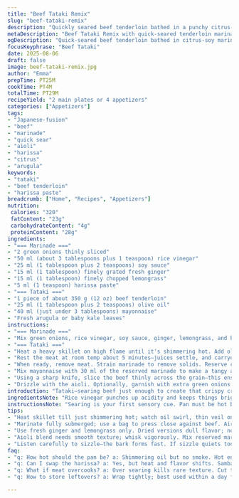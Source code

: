 ```yaml
---
title: "Beef Tataki Remix"
slug: "beef-tataki-remix"
description: "Quickly seared beef tenderloin bathed in a punchy citrus-soy marinade with fresh herbs and a touch of heat. Replaces mirin with rice vinegar, swaps sambal oelek for harissa for smoky spice. Marination extended for deeper flavor. Served thinly sliced over peppery arugula with a zesty aioli, blending creamy and tangy profiles. Simple, bright, yet layered. Technique honed to catch the rare edge without overcooking. Practical notes on adjusting acid balance and pan management to avoid dry meat. A minimal prep offering maximum taste with adaptable components for different pantry setups."
metaDescription: "Beef Tataki Remix with quick-seared tenderloin marinated long in citrus-soy, harissa heat, served thin on greens with zesty aioli drizzle."
ogDescription: "Quick-seared beef tenderloin bathed in citrus-soy marinade, harissa warmth, sliced thin on peppery greens. Tangy aioli finishes bold flavors."
focusKeyphrase: "Beef Tataki"
date: 2025-08-06
draft: false
image: beef-tataki-remix.jpg
author: "Emma"
prepTime: PT25M
cookTime: PT4M
totalTime: PT29M
recipeYield: "2 main plates or 4 appetizers"
categories: ["Appetizers"]
tags:
- "Japanese-fusion"
- "beef"
- "marinade"
- "quick sear"
- "aioli"
- "harissa"
- "citrus"
- "arugula"
keywords:
- "tataki"
- "beef tenderloin"
- "harissa paste"
breadcrumb: ["Home", "Recipes", "Appetizers"]
nutrition: 
 calories: "320"
 fatContent: "23g"
 carbohydrateContent: "4g"
 proteinContent: "28g"
ingredients:
- "=== Marinade ==="
- "2 green onions thinly sliced"
- "50 ml (about 3 tablespoons plus 1 teaspoon) rice vinegar"
- "25 ml (1 tablespoon plus 2 teaspoons) soy sauce"
- "15 ml (1 tablespoon) finely grated fresh ginger"
- "15 ml (1 tablespoon) finely chopped lemongrass"
- "5 ml (1 teaspoon) harissa paste"
- "=== Tataki ==="
- "1 piece of about 350 g (12 oz) beef tenderloin"
- "25 ml (1 tablespoon plus 2 teaspoons) olive oil"
- "40 ml (just under 3 tablespoons) mayonnaise"
- "Fresh arugula or baby kale leaves"
instructions:
- "=== Marinade ==="
- "Mix green onions, rice vinegar, soy sauce, ginger, lemongrass, and harissa in a glass bowl or a sealable plastic bag. Stir well to break up the harissa paste so it disperses."
- "=== Tataki ==="
- "Heat a heavy skillet on high flame until it's shimmering hot. Add olive oil and swirl. Sear beef tenderloin on all sides quickly. Look for a deep brown crust forming; it should sizzle loudly but not smoke excessively—usually 3 to 4 minutes total. Don't cook through; the inside stays raw."
- "Rest the meat at room temp about 5 minutes—juices settle, and carryover cooking stops. Then submerge it in marinade. Coat the meat well, cover, refrigerate at least 5 hours, ideally overnight for max infusion."
- "When ready, remove meat. Strain marinade to remove solids. Reserve clear liquid."
- "Mix mayonnaise with 30 ml of the reserved marinade to make a tangy aioli. Stir till smooth."
- "Using a sharp knife, slice the beef thinly across the grain—this ensures tenderness and precise texture. Arrange slices on plates atop fresh arugula or baby kale."
- "Drizzle with the aioli. Optionally, garnish with extra green onions or sesame seeds for texture and aroma."
introduction: "Tataki—searing beef just enough to create that crispy crust while keeping the inside rare, an art learned the hard way. Twice burnt, once raw, and now I know when to listen to the hiss. The marinade? Not shy on flavor. Swapped out mirin, a personal stash casualty, for rice vinegar—sharp punch but balanced with subtle soy sweetness and lemongrass fragrance. Sambal oelek’s heat replaced by harissa’s smoky warmth—an inspired twist from a spicy night in Morocco. All mingling overnight, sinking deep into the meat. The aioli? More than mere mayonnaise. Tang from the marinade wakes it up. Serve with peppery greens; contrast sets the stage. Texture and freshness—non-negotiable. Tried mesclun, but arugula’s bite won me over. Know when the crust crackles and when to stop—timing’s everything. A practice in patience and quick hands."
ingredientsNote: "Rice vinegar punches up acidity and keeps things bright; can use apple cider vinegar if needed but adjust to taste, it’s milder. Soy sauce for salt depth, but check sodium levels—low-sodium soy can dull flavors, balance with pinch of salt if using. Fresh ginger and lemongrass essential—don’t skimp here. Dried versions lack the punch. Harissa instead of sambal oelek; if you prefer original heat, go ahead, but harissa brings smoky, complex flavors. Beef tenderloin preferred for tenderness and mild flavor, but a good sirloin or even flank steak works if sliced paper-thin and served rare. Oil for searing needs a high smoke point; olive oil here for flavor, but grapeseed or canola okay in a pinch. Mayo thickens the sauce, adjust consistency with leftover marinade. Greens are key—arugula or baby kale adds bite and freshness, but feel free to swap for other peppery greens or microgreens. Experiment with toppings: toasted sesame, thinly sliced radishes, or a sprinkle of shichimi for heat."
instructionsNote: "Searing is your first sensory cue. Pan must be hot but not smoking, oil shimmering but not burnt. Listen for the distinct sizzle as meat hits—if it doesn’t start right away, pan needs more heat. Avoid crowing meat; sear just long enough to darken without cooking inside (around 1 minute per side, total 3 to 4 minutes). Resting after sear is crucial; meat fibers relax, juices redistribute. Marinate fully submerged for even flavor—if using a bag, press out air for better contact and quicker infusion. Strain marinade to remove solids; thicker bits can overpower dressing. The aioli is creamy and tangy—try mixing in a little grated lemon zest for brightness. Slice thinly across the grain to ensure tenderness and presentation. If meat resists slicing, chill briefly to firm up—warmer meat tears. Plate over greens that will act as a palate freshener and texture contrast. Drizzle sauce just before serving to keep leaves crisp. If pressed for time, marinate 3 hours minimum; flavor will be lighter but still good. Save leftover marinade by boiling 2 minutes to use as a light sauce drizzle on vegetables or rice."
tips:
- "Heat skillet till just shimmering hot; watch oil swirl, thin veil on pan. No smoking but close. Sear beef fast, about 1 min per side. Look for deep brown crust that crackles but doesn’t burn or smoke. Raw center key; rest meat to settle juices. Warm pan, quick timing crucial to keep that rare interior texture."
- "Marinate fully submerged; use a bag to press close against beef. Air gaps slow infusion. Five hours minimum, overnight best for flavor depth. Strain before use—solids clog sauce texture, make aioli gritty. Save marinade; boil leftover for sauce drizzle on rice or veg. Acid balance varies by vinegar type; adjust if subbing apple cider or mirin."
- "Use fresh ginger and lemongrass only. Dried versions dull flavor; no swap here. Harissa gives smoky heat, different from sambal’s sharp punch. If heat’s too much, reduce paste quantity, or swap for less spicy chili pastes. Olive oil preferred for searing flavor but grapeseed or canola work with hotter smoke points if pans run hotter."
- "Aioli blend needs smooth texture; whisk vigorously. Mix reserved marinade slowly to avoid curdling mayo. Add lemon zest if you want brightness lift but keep subtle. Slicing meat cold helps thin, clean cuts that hold shape. Warm slices tear and look rough, less appealing. Plate atop fresh peppery greens to cut richness; arugula wins over baby kale in pungency."
- "Listen carefully to sizzle—the bark forms fast. If sizzle quiets too soon, pan lost heat. Reset flame, remove meat till pan ready again. Resting the meat after sear crucial. Fibers relax, juice redistributes; skip and meat dries. Drizzle aioli close to serving so greens don’t wilt. Garnish with toasted sesame or green onion for aroma and crunch contrast."
faq:
- "q: How hot should the pan be? a: Shimmering oil but no smoke. Hot enough meat sizzles immediately. If oil smokes, cool pan down. Sizzle stops means pan too cool. Try test sear corner piece first."
- "q: Can I swap the harissa? a: Yes, but heat and flavor shifts. Sambal oelek for sharper chili. Or mild chili paste if low spice wanted. Harissa adds smokiness unique though, no exact match."
- "q: What if meat overcooks? a: Over searing kills rare texture. Cut thinner slices, chill meat before slicing. Resting helps retain juices. If dry, try shorter sear or higher temp with faster cooking. Alternate cuts like sirloin more forgiving if sliced thin and rare."
- "q: How to store leftovers? a: Wrap tightly; best used within a day for texture. Marinade separate and boil before reuse. Greens best fresh to retain crispness. Aioli stored cold, avoid long sit out. Can freeze beef sliced but loses texture slightly."

---
```

